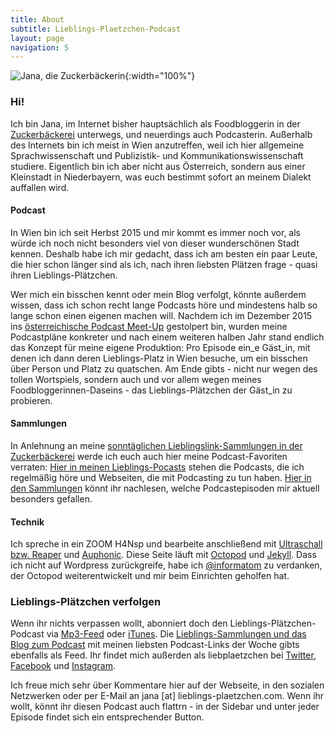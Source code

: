 ```yaml
---
title: About
subtitle: Lieblings-Plaetzchen-Podcast
layout: page
navigation: 5
---
```



![Jana, die Zuckerbäckerin](http://www.lieblings-plaetzchen.com/img/jana-lp-blogprofil.jpg){:width="100%"}

### Hi!


Ich bin Jana, im Internet bisher hauptsächlich als Foodbloggerin in der [Zuckerbäckerei](http://www.zuckerbaeckerei.com) unterwegs, und neuerdings auch Podcasterin. Außerhalb des Internets bin ich meist in Wien anzutreffen, weil ich hier allgemeine Sprachwissenschaft und Publizistik- und Kommunikationswissenschaft studiere. Eigentlich bin ich aber nicht aus Österreich, sondern aus einer Kleinstadt in Niederbayern, was euch bestimmt sofort an meinem Dialekt auffallen wird.

#### Podcast

In Wien bin ich seit Herbst 2015 und mir kommt es immer noch vor, als würde ich noch nicht besonders viel von dieser wunderschönen Stadt kennen. Deshalb habe ich mir gedacht, dass ich am besten ein paar Leute, die hier schon länger sind als ich, nach ihren liebsten Plätzen frage - quasi ihren Lieblings-Plätzchen.

Wer mich ein bisschen kennt oder mein Blog verfolgt, könnte außerdem wissen, dass ich schon recht lange Podcasts höre und mindestens halb so lange schon einen eigenen machen will. Nachdem ich im Dezember 2015 ins [österreichische Podcast Meet-Up](http://www.meetup.com/de-DE/Podcasting-Meetup-Osterreich/) gestolpert bin, wurden meine Podcastpläne konkreter und nach einem weiteren halben Jahr stand endlich das Konzept für meine eigene Produktion: Pro Episode ein_e Gäst_in, mit denen ich dann deren Lieblings-Platz in Wien besuche, um ein bisschen über Person und Platz zu quatschen. Am Ende gibts - nicht nur wegen des tollen Wortspiels, sondern auch und vor allem wegen meines Foodbloggerinnen-Daseins - das Lieblings-Plätzchen der Gäst_in zu probieren.

#### Sammlungen

In Anlehnung an meine [sonntäglichen Lieblingslink-Sammlungen in der Zuckerbäckerei](http://www.zuckerbaeckerei.com/category/zuckersuess) werde ich euch auch hier meine Podcast-Favoriten verraten: [Hier in meinen Lieblings-Pocasts](http://www.lieblings-plaetzchen.com/lieblings-podcasts.html) stehen die Podcasts, die ich regelmäßig höre und Webseiten, die mit Podcasting zu tun haben. [Hier in den Sammlungen](http://www.lieblings-plaetzchen.com/sammlungen.html) könnt ihr nachlesen, welche Podcastepisoden mir aktuell besonders gefallen.

#### Technik

Ich spreche in ein ZOOM H4Nsp und bearbeite anschließend mit [Ultraschall bzw. Reaper](http://www.ultraschall.fm) und [Auphonic](https://auphonic.com).
Diese Seite läuft mit [Octopod](https://github.com/pattex/octopod) und [Jekyll](http://jekyllrb.com/). Dass ich nicht auf Wordpress zurückgreife, habe ich [@informatom](https://twitter.com/informatom/) zu verdanken, der Octopod weiterentwickelt und mir beim Einrichten geholfen hat.


### Lieblings-Plätzchen verfolgen

Wenn ihr nichts verpassen wollt, abonniert doch den Lieblings-Plätzchen-Podcast via  [Mp3-Feed](http://www.lieblings-plaetzchen.com/episodes.mp3.rss) oder [iTunes](https://itunes.apple.com/de/podcast/lieblings-platzchen/id1150947265). Die [Lieblings-Sammlungen und das Blog zum Podcast](http://www.lieblings-plaetzchen.com/feed.xml) mit meinen liebsten Podcast-Links der Woche gibts ebenfalls als Feed. Ihr findet mich außerden als liebplaetzchen bei [Twitter](http://www.twitter.com/liebplaetzchen), [Facebook](https://www.facebook.com/liebplaetzchen) und [Instagram](https://www.instagram.com/liebplaetzchen/).

Ich freue mich sehr über Kommentare hier auf der Webseite, in den sozialen Netzwerken oder per E-Mail an jana [at] lieblings-plaetzchen.com. Wenn ihr wollt, könnt ihr diesen Podcast auch flattrn - in der Sidebar und unter jeder Episode findet sich ein entsprechender Button.
